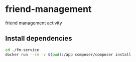 # friend-management
friend management activity

## Install dependencies

```bash
cd ./fm-service
docker run --rm -v $(pwd):/app composer/composer install
```
